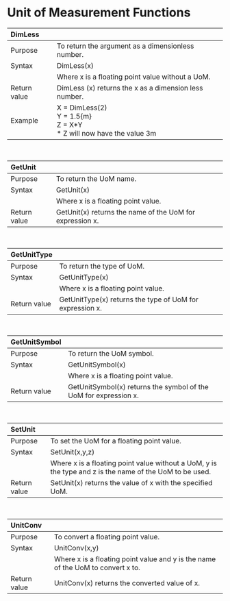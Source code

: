 
# Unit of Measurement Functions
    
| DimLess |        |
|:-------|:-------|
| Purpose | To return the argument as a dimensionless number. |
| Syntax | DimLess(x) |
|        | Where x is a floating point value without a UoM. |
| Return value | DimLess (x) returns the x as a dimension less number. |
| Example | X = DimLess(2)<br>Y = 1.5{m}<br>Z = X\*Y<br>\* Z will now have the value 3m |

$~~$

| GetUnit |        |
|:-------|:-------|
| Purpose | To return the UoM name. |
| Syntax | GetUnit(x) |
|        | Where x is a floating point value. |
| Return value | GetUnit(x) returns the name of the UoM for expression x. |

$~~$

| GetUnitType |        |
|:-------|:-------|
| Purpose | To return the type of UoM. |
| Syntax | GetUnitType(x) |
|        | Where x is a floating point value. |
| Return value | GetUnitType(x) returns the type of UoM for expression x. |

$~~$

| GetUnitSymbol |        |
|:-------|:-------|
| Purpose | To return the UoM symbol. |
| Syntax | GetUnitSymbol(x) |
|        | Where x is a floating point value. |
| Return value | GetUnitSymbol(x) returns the symbol of the UoM for expression x. |

$~~$

| SetUnit |        |
|:-------|:-------|
| Purpose | To set the UoM for a floating point value. |
| Syntax | SetUnit(x,y,z) |
|        | Where x is a floating point value without a UoM, y is the type and z is the name of the UoM to be used. |
| Return value | SetUnit(x) returns the value of x with the specified UoM. |

$~~$

| UnitConv |        |
|:-------|:-------|
| Purpose | To convert a floating point value. |
| Syntax | UnitConv(x,y) |
|        | Where x is a floating point value and y is the name of the UoM to convert x to. |
| Return value | UnitConv(x) returns the converted value of x. |